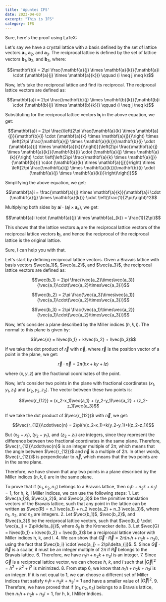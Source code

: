 ```yaml
---
title: 'Apuntes IFS'
date: 2023-04-03
excerpt: "This is IFS"
category: IFS
---
```

Sure, here's the proof using LaTeX:

Let's say we have a crystal lattice with a basis defined by the set of lattice vectors $\mathbf{a}_1$, $\mathbf{a}_2$, and $\mathbf{a}_3$. The reciprocal lattice is defined by the set of lattice vectors $\mathbf{b}_1$, $\mathbf{b}_2$, and $\mathbf{b}_3$, where:

$$\mathbf{b}i = 2\pi \frac{\mathbf{a}{j} \times \mathbf{a}{k}}{\mathbf{a}i \cdot (\mathbf{a}{j} \times \mathbf{a}{k})} \qquad (i \neq j \neq k)$$

Now, let's take the reciprocal lattice and find its reciprocal. The reciprocal lattice vectors are defined as:

$$\mathbf{a}i = 2\pi \frac{\mathbf{b}{j} \times \mathbf{b}{k}}{\mathbf{b}i \cdot (\mathbf{b}{j} \times \mathbf{b}{k})} \qquad (i \neq j \neq k)$$

Substituting for the reciprocal lattice vectors $\mathbf{b}_i$ in the above equation, we get:

$$\mathbf{a}i = 2\pi \frac{\left(2\pi \frac{\mathbf{a}{k} \times \mathbf{a}{j}}{\mathbf{b}{i} \cdot (\mathbf{a}{k} \times \mathbf{a}{j})}\right) \times \left(2\pi \frac{\mathbf{a}{j} \times \mathbf{a}{k}}{\mathbf{b}{i} \cdot (\mathbf{a}{j} \times \mathbf{a}{k})}\right)}{\left(2\pi \frac{\mathbf{a}{j} \times \mathbf{a}{k}}{\mathbf{b}{i} \cdot (\mathbf{a}{j} \times \mathbf{a}{k})}\right) \cdot \left[\left(2\pi \frac{\mathbf{a}{k} \times \mathbf{a}{j}}{\mathbf{b}{i} \cdot (\mathbf{a}{k} \times \mathbf{a}{j})}\right) \times \left(2\pi \frac{\mathbf{a}{j} \times \mathbf{a}{k}}{\mathbf{b}{i} \cdot (\mathbf{a}{j} \times \mathbf{a}{k})}\right)\right]}$$

Simplifying the above equation, we get:

$$\mathbf{a}i = \frac{\mathbf{a}{j} \times \mathbf{a}{k}}{\mathbf{a}i \cdot (\mathbf{a}{j} \times \mathbf{a}{k})} \cdot \left(\frac{1}{2\pi}\right)^2$$

Multiplying both sides by $\mathbf{a}i \cdot (\mathbf{a}{j} \times \mathbf{a}_{k})$, we get:

$$\mathbf{a}i \cdot (\mathbf{a}{j} \times \mathbf{a}_{k}) = \frac{1}{2\pi}$$

This shows that the lattice vectors $\mathbf{a}_i$ are the reciprocal lattice vectors of the reciprocal lattice vectors $\mathbf{b}_i$, and hence the reciprocal of the reciprocal lattice is the original lattice.




Sure, I can help you with that.

Let's start by defining reciprocal lattice vectors. Given a Bravais lattice with basis vectors $\vec{a_1}$, $\vec{a_2}$, and $\vec{a_3}$, the reciprocal lattice vectors are defined as:

$$\vec{b_1} = 2\pi \frac{\vec{a_2}\times\vec{a_3}}{\vec{a_1}\cdot(\vec{a_2}\times\vec{a_3})}$$

$$\vec{b_2} = 2\pi \frac{\vec{a_3}\times\vec{a_1}}{\vec{a_1}\cdot(\vec{a_2}\times\vec{a_3})}$$

$$\vec{b_3} = 2\pi \frac{\vec{a_1}\times\vec{a_2}}{\vec{a_1}\cdot(\vec{a_2}\times\vec{a_3})}$$

Now, let's consider a plane described by the Miller indices $(h,k,l)$. The normal to this plane is given by:

$$\vec{n} = h\vec{b_1} + k\vec{b_2} + l\vec{b_3}$$

If we take the dot product of $\vec{r}$ with $\vec{n}$, where $\vec{r}$ is the position vector of a point in the plane, we get:

$$\vec{r}\cdot\vec{n} = 2\pi(hx+ky+lz)$$

where $(x,y,z)$ are the fractional coordinates of the point.

Now, let's consider two points in the plane with fractional coordinates $(x_1,y_1,z_1)$ and $(x_2,y_2,z_2)$. The vector between these two points is:

$$\vec{r_{12}} = (x_2-x_1)\vec{a_1} + (y_2-y_1)\vec{a_2} + (z_2-z_1)\vec{a_3}$$

If we take the dot product of $\vec{r_{12}}$ with $\vec{n}$, we get:

$$\vec{r_{12}}\cdot\vec{n} = 2\pi(h(x_2-x_1)+k(y_2-y_1)+l(z_2-z_1))$$

But $(x_2-x_1)$, $(y_2-y_1)$, and $(z_2-z_1)$ are integers, since they represent the difference between two fractional coordinates in the same plane. Therefore, $\vec{r_{12}}\cdot\vec{n}$ is an integer multiple of $2\pi$, which means that the angle between $\vec{r_{12}}$ and $\vec{n}$ is a multiple of $2\pi$. In other words, $\vec{r_{12}}$ is perpendicular to $\vec{n}$, which means that the two points are in the same plane.

Therefore, we have shown that any two points in a plane described by the Miller indices $(h,k,l)$ are in the same plane.



To prove that if $(n_1, n_2, n_3)$ belongs to a Bravais lattice, then $n_1 h + n_2 k + n_3 l = 1$, for h, k, l Miller Indices, we can use the following steps:
1.
Let $\vec{a_1}$, $\vec{a_2}$, and $\vec{a_3}$ be the primitive translation vectors of the Bravais lattice, such that any point in the lattice can be written as $\vec{R} = n_1 \vec{a_1} + n_2 \vec{a_2} + n_3 \vec{a_3}$, where $n_1$, $n_2$, and $n_3$ are integers.
2.
Let $\vec{b_1}$, $\vec{b_2}$, and $\vec{b_3}$ be the reciprocal lattice vectors, such that $\vec{b_i} \cdot \vec{a_j} = 2\pi\delta_{ij}$, where $\delta_{ij}$ is the Kronecker delta.
3.
Let $\vec{G} = h\vec{b_1} + k\vec{b_2} + l\vec{b_3}$ be a reciprocal lattice vector with Miller indices h, k, and l.
4.
We can show that $\vec{G} \cdot \vec{R} = 2\pi(n_1h + n_2k + n_3l)$, using the fact that $\vec{b_i} \cdot \vec{a_j} = 2\pi\delta_{ij}$.
5.
Since $\vec{G} \cdot \vec{R}$ is a scalar, it must be an integer multiple of $2\pi$ if $\vec{R}$ belongs to the Bravais lattice.
6.
Therefore, we have $n_1h + n_2k + n_3l$ is an integer.
7.
Since $\vec{G}$ is a reciprocal lattice vector, we can choose $h$, $k$, and $l$ such that $|\vec{G}|^2 = h^2 + k^2 + l^2$ is minimized.
8.
From step 6, we know that $n_1h + n_2k + n_3l$ is an integer. If it is not equal to 1, we can choose a different set of Miller indices that satisfy $n_1h + n_2k + n_3l = 1$ and have a smaller value of $|\vec{G}|^2$.
9.
Therefore, we have proved that if $(n_1, n_2, n_3)$ belongs to a Bravais lattice, then $n_1 h + n_2 k + n_3 l = 1$, for h, k, l Miller Indices.
